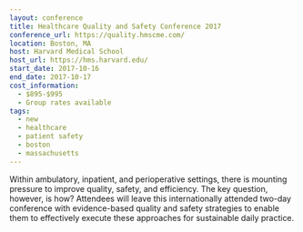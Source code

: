 ```yaml
---
layout: conference
title: Healthcare Quality and Safety Conference 2017
conference_url: https://quality.hmscme.com/
location: Boston, MA
host: Harvard Medical School
host_url: https://hms.harvard.edu/
start_date: 2017-10-16
end_date: 2017-10-17
cost_information:
  - $895-$995
  - Group rates available
tags:
  - new
  - healthcare
  - patient safety
  - boston
  - massachusetts
---
```


Within ambulatory, inpatient, and perioperative settings, there is mounting pressure to improve quality, safety, and efficiency. The key question, however, is how? Attendees will leave this internationally attended two-day conference with evidence-based quality and safety strategies to enable them to effectively execute these approaches for sustainable daily practice.
